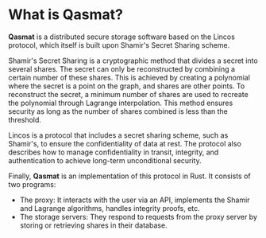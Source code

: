 # What is **Qasmat**?

**Qasmat** is a distributed secure storage software based on the Lincos protocol, which itself is built upon Shamir's Secret Sharing scheme.

Shamir's Secret Sharing is a cryptographic method that divides a secret into several shares. The secret can only be reconstructed by combining a certain number of these shares. This is achieved by creating a polynomial where the secret is a point on the graph, and shares are other points. To reconstruct the secret, a minimum number of shares are used to recreate the polynomial through Lagrange interpolation. This method ensures security as long as the number of shares combined is less than the threshold.

Lincos is a protocol that includes a secret sharing scheme, such as Shamir's, to ensure the confidentiality of data at rest. The protocol also describes how to manage confidentiality in transit, integrity, and authentication to achieve long-term unconditional security.

Finally, **Qasmat** is an implementation of this protocol in Rust. It consists of two programs:
- The proxy: It interacts with the user via an API, implements the Shamir and Lagrange algorithms, handles integrity proofs, etc.
- The storage servers: They respond to requests from the proxy server by storing or retrieving shares in their database.
